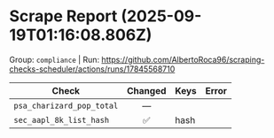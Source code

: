 # Scrape Report (2025-09-19T01:16:08.806Z)

Group: `compliance`  |  Run: https://github.com/AlbertoRoca96/scraping-checks-scheduler/actions/runs/17845568710

| Check | Changed | Keys | Error |
|---|:---:|:--|:--|
| `psa_charizard_pop_total` | — |  |  |
| `sec_aapl_8k_list_hash` | ✅ | hash |  |
